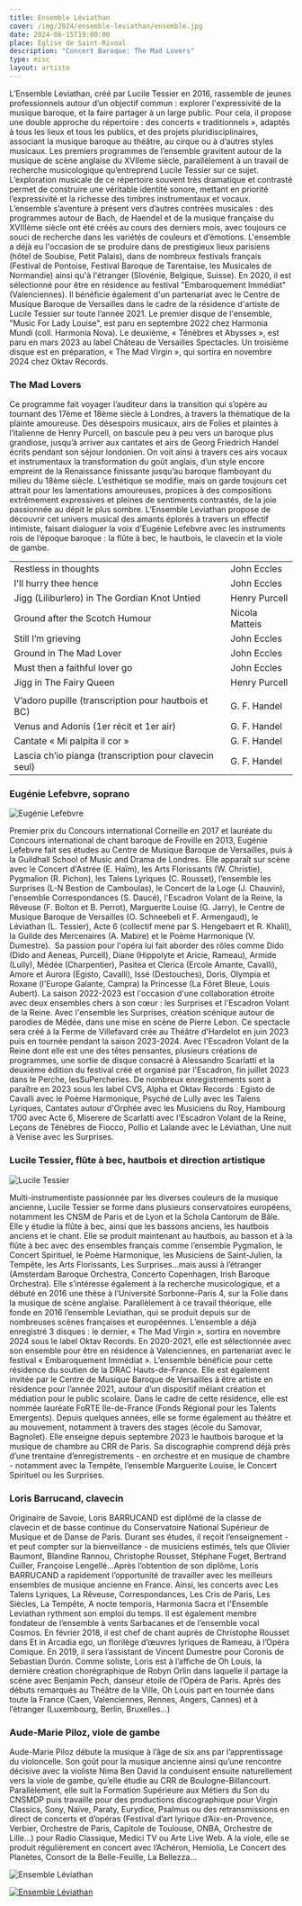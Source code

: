 ```yaml
---
title: Ensemble Léviathan
cover: /img/2024/ensemble-leviathan/ensemble.jpg
date: 2024-06-15T19:00:00
place: Église de Saint-Rivoal
description: "Concert Baroque: The Mad Lovers"
type: misc
layout: artiste
---
```


L’Ensemble Leviathan, créé par Lucile Tessier en 2016, rassemble de jeunes professionnels autour d’un objectif commun : explorer l'expressivité de la musique baroque, et la faire partager à un large public. Pour cela, il propose une double approche du répertoire : des concerts « traditionnels », adaptés à tous les lieux et tous les publics, et des projets pluridisciplinaires, associant la musique baroque au théâtre, au cirque ou à d’autres styles musicaux.
Les premiers programmes de l’ensemble gravitent autour de la musique de scène anglaise du XVIIeme siècle, parallèlement à un travail de recherche musicologique qu’entreprend Lucile Tessier sur ce sujet. L’exploration musicale de ce répertoire souvent très dramatique et contrasté permet de construire une véritable identité sonore, mettant en priorité l’expressivité et la richesse des timbres instrumentaux et vocaux.
L’ensemble s’aventure à présent vers d’autres contrées musicales : des programmes autour de Bach, de Haendel et de la musique française du XVIIIème siècle ont été créés au cours des derniers mois, avec toujours ce souci de recherche dans les variétés de couleurs et d’émotions.
L'ensemble a déjà eu l'occasion de se produire dans de prestigieux lieux parisiens (hôtel de Soubise, Petit Palais), dans de nombreux festivals français (Festival de Pontoise, Festival Baroque de Tarentaise, les Musicales de Normandie) ainsi qu'à l'étranger (Slovénie, Belgique, Suisse). 
En 2020, il est sélectionné pour être en résidence au festival "Embaroquement Immédiat" (Valenciennes). Il bénéficie également d'un partenariat avec le Centre de Musique Baroque de Versailles dans le cadre de la résidence d'artiste de Lucile Tessier sur toute l’année 2021.
Le premier disque de l'ensemble, "Music For Lady Louise", est paru en septembre 2022 chez Harmonia Mundi (coll. Harmonia Nova). Le deuxième, « Ténèbres et Abysses », est paru en mars 2023 au label Château de Versailles Spectacles. Un troisième disque est en préparation, « The Mad Virgin », qui sortira en novembre 2024 chez Oktav Records.

### The Mad Lovers

Ce programme fait voyager l’auditeur dans la transition qui s’opère au tournant des 17ème et 18ème siècle à Londres, à travers la thématique de la plainte amoureuse. 
Des désespoirs musicaux, airs de Folies et plaintes à l’italienne de Henry Purcell, on bascule peu à peu vers un baroque plus grandiose, jusqu’à arriver aux cantates et airs de Georg Friedrich Handel écrits pendant son séjour londonien.
On voit ainsi à travers ces airs vocaux et instrumentaux la transformation du goût anglais, d’un style encore empreint de la Renaissance finissante jusqu’au baroque flamboyant du milieu du 18ème siècle. 
L’esthétique se modifie, mais on garde toujours cet attrait pour les lamentations amoureuses, propices à des compositions extrêmement expressives et pleines de sentiments contrastés, de la joie passionnée au dépit le plus sombre. 
L’Ensemble Leviathan propose de découvrir cet univers musical des amants éplorés à travers un effectif intimiste, faisant dialoguer la voix d’Eugénie Lefebvre avec les instruments rois de l’époque baroque : la flûte à bec, le hautbois, le clavecin et la viole de gambe. 

|                                                        |                |
|:-------------------------------------------------------|:---------------|
| Restless in thoughts                                   | John Eccles    |
| I'll hurry thee hence                                  | John Eccles    |
| Jigg (Liliburlero) in The Gordian Knot Untied          | Henry Purcell  |
| Ground after the Scotch Humour 					               | Nicola Matteis |
| Still I’m grieving                                     | John Eccles    |
| Ground in The Mad Lover 						                   | John Eccles    |
| Must then a faithful lover go 			                   | John Eccles    |
| Jigg in The Fairy Queen       	                       | Henry Purcell  |
|                                                        |                |
| V’adoro pupille (transcription pour hautbois et BC)    | G. F. Handel   |
| Venus and Adonis (1er récit et 1er air)                | G. F. Handel   |
| Cantate « Mi palpita il cor »                          | G. F. Handel   |
| Lascia ch’io pianga (transcription pour clavecin seul) | G. F. Handel   |

### Eugénie Lefebvre, soprano
![Eugénie Lefebvre](/img/2024/ensemble-leviathan/eugenie.jpg)

Premier prix du Concours international Corneille en 2017 et lauréate du Concours international de chant baroque de Froville en 2013, Eugénie Lefebvre fait ses études au Centre de Musique Baroque de Versailles, puis à la Guildhall School of Music and Drama de Londres.
​
Elle apparaît sur scène avec le Concert d'Astrée (E. Haïm), les Arts Florissants (W. Christie), Pygmalion (R. Pichon), les Talens Lyriques (C. Rousset), l’ensemble les Surprises (L-N Bestion de Camboulas), le Concert de la Loge (J. Chauvin), l'ensemble Correspondances (S. Daucé), l'Escadron Volant de la Reine, la Rêveuse (F. Bolton et B. Perrot), Marguerite Louise (G. Jarry), le Centre de Musique Baroque de Versailles (O. Schneebeli et F. Armengaud), le Léviathan (L. Tessier), Acte 6 (collectif mené par S. Hengebaert et R. Khalil), la Guilde des Mercenaires (A. Mabire) et le Poème Harmonique (V. Dumestre).
​
Sa passion pour l'opéra lui fait aborder des rôles comme Dido (Dido and Aeneas, Purcell), Diane (Hippolyte et Aricie, Rameau), Armide (Lully), Médée (Charpentier), Pasitea et Clerica (Ercole Amante, Cavalli), Amore et Aurora (Egisto, Cavalli), Issé (Destouches), Doris, Olympia et Roxane (l'Europe Galante, Campra) la Princesse (La Fôret Bleue, Louis Aubert).
​
La saison 2022-2023 est l'occasion d'une collaboration étroite avec deux ensembles chers à son cœur : les Surprises et l'Escadron Volant de la Reine. Avec l'ensemble les Surprises, création scénique autour de parodies de Médée, dans une mise en scène de Pierre Lebon. Ce spectacle sera créé à la Ferme de Villefavard crée au Théâtre d'Hardelot en juin 2023 puis en tournée pendant la saison 2023-2024. 
Avec l'Escadron Volant de la Reine dont elle est une des têtes pensantes, plusieurs créations de programmes, une sortie de disque consacré à Alessandro Scarlatti et la deuxième édition du festival créé et organisé par l'Escadron, fin juillet 2023 dans le Perche, lesSuPercheries.
De nombreux enregistrements sont à paraître en 2023 sous les label CVS, Alpha et Oktav Records : Egisto de Cavalli avec le Poème Harmonique, Psyché de Lully avec les Talens Lyriques, Cantates autour d'Orphée avec les Musiciens du Roy, Hambourg 1700 avec Acte 6, Miserere de Scarlatti avec l'Escadron Volant de la Reine, Leçons de Ténèbres de Fiocco, Pollio et Lalande avec le Léviathan, Une nuit à Venise avec les Surprises. 

### Lucile Tessier, flûte à bec, hautbois et direction artistique
![Lucile Tessier](/img/2024/ensemble-leviathan/lucile.jpg)

Multi-instrumentiste passionnée par les diverses couleurs de la musique ancienne, Lucile Tessier se forme dans plusieurs conservatoires européens, notamment les CNSM de Paris et de Lyon et la Schola Cantorum de Bâle. Elle y étudie la flûte à bec, ainsi que les bassons anciens, les hautbois anciens et le chant. 
Elle se produit maintenant au hautbois, au basson et à la flûte à bec avec des ensembles français comme l’ensemble Pygmalion, le Concert Spirituel, le Poème Harmonique, les Musiciens de Saint-Julien, la Tempête, les Arts Florissants, Les Surprises…mais aussi à l’étranger (Amsterdam Baroque Orchestra, Concerto Copenhagen, Irish Baroque Orchestra). Elle s’intéresse également à la recherche musicologique, et a débuté en 2016 une thèse à l’Université Sorbonne-Paris 4, sur la Folie dans la musique de scène anglaise. Parallèlement à ce travail théorique, elle fonde en 2016 l’ensemble Leviathan, qui se produit depuis sur de nombreuses scènes françaises et européennes. L’ensemble a déjà enregistré 3 disques : le dernier, « The Mad Virgin », sortira en novembre 2024 sous le label Oktav Records.
En 2020-2021, elle est sélectionnée avec son ensemble pour être en résidence à Valenciennes, en partenariat avec le festival « Embaroquement Immédiat ». L’ensemble bénéficie pour cette résidence du soutien de la DRAC Hauts-de-France. 
Elle est également invitée par le Centre de Musique Baroque de Versailles à être artiste en résidence pour l’année 2021, autour d’un dispositif mêlant création et médiation pour le public scolaire. Dans le cadre de cette résidence, elle est nommée lauréate FoRTE Ile-de-France (Fonds Régional pour les Talents Emergents). 
Depuis quelques années, elle se forme également au théâtre et au mouvement, notamment à travers des stages (école du Samovar, Bagnolet). 
Elle enseigne depuis septembre 2023 le hautbois baroque et la musique de chambre au CRR de Paris.
Sa discographie comprend déjà près d’une trentaine d’enregistrements - en orchestre et en musique de chambre - notamment avec la Tempête, l’ensemble Marguerite Louise, le Concert Spirituel ou les Surprises. 

### Loris Barrucand, clavecin
Originaire de Savoie, Loris BARRUCAND est diplômé de la classe de clavecin et de basse continue du Conservatoire National Supérieur de Musique et de Danse de Paris. Durant ses études, il reçoit l’enseignement - et peut compter sur la bienveillance - de musiciens estimés, tels que Olivier Baumont, Blandine Rannou, Christophe Rousset, Stéphane Fuget, Bertrand Cuiller, Françoise Lengellé…Après l’obtention de son diplôme, Loris BARRUCAND a rapidement l’opportunité de travailler avec les meilleurs ensembles de musique ancienne en France. Ainsi, les concerts avec Les Talens Lyriques, La Rêveuse, Correspondances, Les Cris de Paris, Les Siècles, La Tempête, A nocte temporis, Harmonia Sacra et l'Ensemble Leviathan rythment son emploi du temps. Il est également membre fondateur de l’ensemble à vents Sarbacanes et de l’ensemble vocal Cosmos.
En février 2018, il est chef de chant auprès de Christophe Rousset dans Et in Arcadia ego, un florilège d’œuvres lyriques de Rameau, à l’Opéra Comique. En 2019, il sera l’assistant de Vincent Dumestre pour Coronis de Sebastian Durón. 
Comme soliste, Loris est à l’affiche de Oh Louis, la dernière création chorégraphique de Robyn Orlin dans laquelle il partage la scène avec Benjamin Pech, danseur étoile de l’Opéra de Paris. Après des débuts remarqués au Théâtre de la Ville, Oh Louis part en tournée dans toute la France (Caen, Valenciennes, Rennes, Angers, Cannes) et à l’étranger (Luxembourg, Berlin, Bruxelles…)

### Aude-Marie Piloz, viole de gambe
Aude-Marie Piloz débute la musique à l’âge de six ans par l’apprentissage du violoncelle.
Son goût pour la musique ancienne ainsi qu’une rencontre décisive avec la violiste Nima Ben David la conduisent ensuite naturellement vers la viole de gambe, qu’elle étudie au CRR de Boulogne-Billancourt.
Parallèlement, elle suit la Formation Supérieure aux Métiers du Son du CNSMDP puis travaille pour des productions discographique pour Virgin Classics, Sony, Naïve, Paraty, Eurydice, Psalmus ou des retransmissions en direct de concerts et d’opéras (Festival d’art lyrique d’Aix-en-Provence, Verbier, Orchestre de Paris, Capitole de Toulouse, ONBA, Orchestre de Lille…) pour Radio Classique, Medici TV ou Arte Live Web.
A la viole, elle se produit régulièrement en concert avec l’Achéron, Hemiolia, Le Concert des Planètes, Consort de la Belle-Feuille, La Bellezza…

![Ensemble Léviathan](/img/2024/ensemble-leviathan/ensemble2.jpg)

[![Ensemble Léviathan](https://img.youtube.com/vi/hCY1PLVHlXw/0.jpg)](https://www.youtube.com/watch?v=hCY1PLVHlXw "Ensemble Léviathan")
